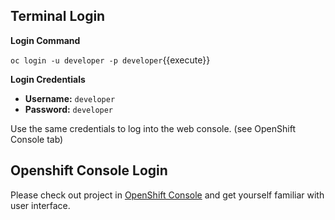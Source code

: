 ## Terminal Login

**Login Command**

`oc login -u developer -p developer`{{execute}}

**Login Credentials**

* **Username:** ``developer``
* **Password:** ``developer``

Use the same credentials to log into the web console. (see OpenShift Console tab)

## Openshift Console Login

Please check out project in [OpenShift Console](https://[[HOST_SUBDOMAIN]]-8443-[[KATACODA_HOST]].environments.katacoda.com/console/project/mlflow-sandbox/overview) and get yourself familiar with user interface.